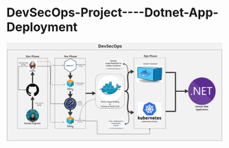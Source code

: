 # DevSecOps-Project----Dotnet-App-Deployment

<div align="center">

<img align="center" alt="coding" width="3000" src="https://github.com/yash509/DevSecOps-Project----Dotnet-App-Deployment/blob/main/DevSecOps%20Dotnet%20App%20Deployment.jpg">
</div>
